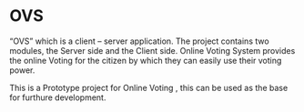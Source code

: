 OVS
===

“OVS” which is a client – server application. 
The project contains two modules, the Server side  and the Client side. 
Online Voting System provides the online Voting for the citizen by which they can easily use their voting power.

This is  a Prototype project for Online Voting , this can be used as the base for furthure development.

